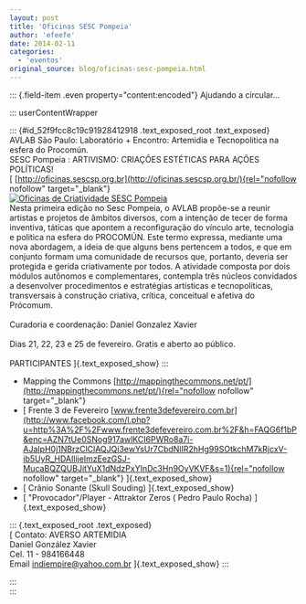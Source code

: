 ```yaml
---
layout: post
title: 'Oficinas SESC Pompeia'
author: 'efeefe'
date: 2014-02-11
categories:
  - 'eventos'
original_source: blog/oficinas-sesc-pompeia.html
---
```


::: {.field-item .even property="content:encoded"}
Ajudando a circular\...

<div>

::: userContentWrapper
<div>

::: {#id_52f9fcc8c19c91928412918 .text_exposed_root .text_exposed}
AVLAB São Paulo: Laboratório + Encontro: Artemidia e Tecnopolitica na esfera do Procomún.\
SESC Pompeia : ARTIVISMO: CRIAÇÕES ESTÉTICAS PARA AÇÕES POLÍTICAS!\
[ [http://oficinas.sescsp.org.br](http://oficinas.sescsp.org.br/){rel="nofollow nofollow" target="_blank"}\
[![Oficinas de Criatividade SESC Pompeia](http://redelabs-org.github.io/sites/redelabs.org/files/images/Oficinas%20de%20criatividade%20-%20SESC%20Pompéia%202014-02-11%2008-41-40.png)](http://oficinas.sescsp.org.br/)\
Nesta primeira edição no Sesc Pompeia, o AVLAB propõe-se a reunir artistas e projetos de âmbitos diversos, com a intenção de tecer de forma inventiva, táticas que apontem a reconfiguração do vínculo arte, tecnologia e politica na esfera do PROCOMÚN. Este termo expressa, mediante uma nova abordagem, a ideia de que alguns bens pertencem a todos, e que em conjunto formam uma comunidade de recursos que, portanto, deveria ser protegida e gerida criativamente por todos. A atividade composta por dois módulos autônomos e complementares, contempla três núcleos convidados a desenvolver procedimentos e estratégias artísticas e tecnopolíticas, transversais à construção criativa, crítica, conceitual e afetiva do Prócomum.\
\
Curadoria e coordenação: Daniel Gonzalez Xavier\
\
Dias 21, 22, 23 e 25 de fevereiro. Gratis e aberto ao público.\
\
PARTICIPANTES ]{.text_exposed_show}
:::

-   Mapping the Commons [http://mappingthecommons.net/pt/](http://mappingthecommons.net/pt/){rel="nofollow nofollow" target="_blank"}
-    [ Frente 3 de Fevereiro [www.frente3defevereiro.com.br](http://www.facebook.com/l.php?u=http%3A%2F%2Fwww.frente3defevereiro.com.br%2F&h=FAQG6f1bP&enc=AZN7tUe0SNog917awlKCI6PWRo8a7i-AJaIpH0j1NBrzClClAQJQi3ewYsUr7CbdNlIR2hHg99SOtkchM7kRjcxV-ib5UyR_HDAIlijeImzEezGSJ-MucaBQZQUBJitYuX1dNdzPxYInDc3Hn9OyVKVF&s=1){rel="nofollow nofollow" target="_blank"} ]{.text_exposed_show}
-    [ Crânio Sonante (Skull Souding) ]{.text_exposed_show}
-    [ \"Provocador"/Player - Attraktor Zeros ( Pedro Paulo Rocha) ]{.text_exposed_show}

::: {.text_exposed_root .text_exposed}
\
[ Contato: AVERSO ARTEMIDIA\
Daniel González Xavier\
Cel. 11 - 984166448\
Email <indiempire@yahoo.com.br> ]{.text_exposed_show}
:::

</div>
:::

</div>
:::
